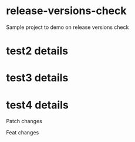 # release-versions-check
Sample project to demo on release versions check         
 
# test2 details

# test3 details

# test4 details

Patch changes

Feat changes

